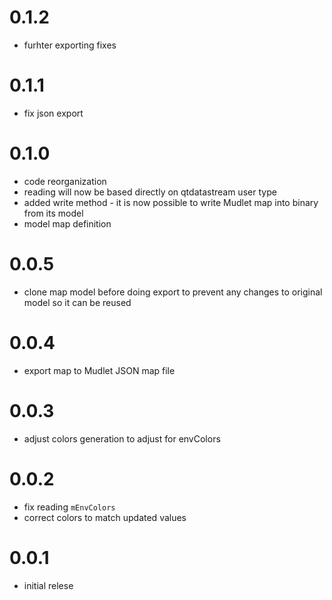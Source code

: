 # 0.1.2
- furhter exporting fixes

# 0.1.1
- fix json export

# 0.1.0
- code reorganization
- reading will now be based directly on qtdatastream user type
- added write method - it is now possible to write Mudlet map into binary from its model
- model map definition

# 0.0.5
- clone map model before doing export to prevent any changes to original model so it can be reused

# 0.0.4
- export map to Mudlet JSON map file

# 0.0.3

- adjust colors generation to adjust for envColors

# 0.0.2

- fix reading `mEnvColors`
- correct colors to match updated values

# 0.0.1

- initial relese